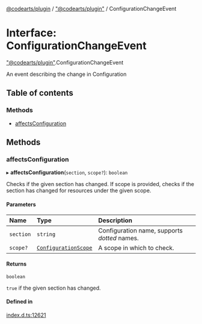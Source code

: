 [@codearts/plugin](../README.md) / ["@codearts/plugin"](../modules/_codearts_plugin_.md) / ConfigurationChangeEvent

# Interface: ConfigurationChangeEvent

["@codearts/plugin"](../modules/_codearts_plugin_.md).ConfigurationChangeEvent

An event describing the change in Configuration

## Table of contents

### Methods

- [affectsConfiguration](codearts_plugin_.ConfigurationChangeEvent.md#affectsconfiguration)

## Methods

### affectsConfiguration

▸ **affectsConfiguration**(`section`, `scope?`): `boolean`

Checks if the given section has changed.
If scope is provided, checks if the section has changed for resources under the given scope.

#### Parameters

| Name | Type | Description |
| :------ | :------ | :------ |
| `section` | `string` | Configuration name, supports _dotted_ names. |
| `scope?` | [`ConfigurationScope`](../modules/_codearts_plugin_.md#configurationscope) | A scope in which to check. |

#### Returns

`boolean`

`true` if the given section has changed.

#### Defined in

[index.d.ts:12621](https://github.com/huaweicloud/cloudide-plugin-api/blob/4d28848/index.d.ts#L12621)
